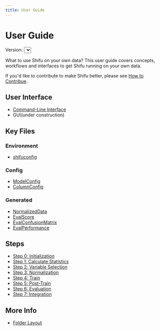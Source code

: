 ```yaml
---
title: User Guide
---
```


User Guide
=================

Version: <select id="guide-version"></select>

What to use Shifu on your own data?  This user guide covers concepts, workflows and interfaces to get Shifu running on your own data. 

If you'd like to contribute to make Shifu better, please see [How to Contribue](/project/about/#how-to-contribute).

User Interface
--------------

* [Command-Line Interface](../cli)
* GUI(under construction)




Key Files
---------

### Environment

* [shifuconfig](../shifuconfig)

### Config

* [ModelConfig](../modelconfig)
* [ColumnConfig](../columnconfig)

### Generated

* [NormalizedData](../files/normalizeddata)
* [EvalScore](../files/evalscore)
* [EvalConfusionMatrix](../files/evalconfusionmatrix)
* [EvalPerformance](../files/evalperformance)

Steps
---------

* [Step 0: Initialization](../init)
* [Step 1: Calculate Statistics](../stats)
* [Step 2: Variable Selection](../varselect)
* [Step 3: Normalization](../normalize)
* [Step 4: Train](../train)
* [Step 5: Post-Train](../posttrain)
* [Step 6: Evaluation](../eval)
* [Step 7: Integration](../integration)

More Info
---------

* [Folder Layout](../layout)



